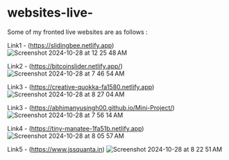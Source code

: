 # websites-live-

Some of my fronted live websites are as follows : 

Link1 - (https://slidingbee.netlify.app)
![Screenshot 2024-10-28 at 12 25 48 AM](https://github.com/user-attachments/assets/39f7c75e-8e70-4805-93a8-855dbb666e4e)

Link2 - (https://bitcoinslider.netlify.app/)
![Screenshot 2024-10-28 at 7 46 54 AM](https://github.com/user-attachments/assets/711df8ef-7146-4f4f-a49b-e68313c976f4)

Link3 - (https://creative-quokka-fa1580.netlify.app)
![Screenshot 2024-10-28 at 8 27 04 AM](https://github.com/user-attachments/assets/3f651e8e-eb7a-4167-920e-a5ecb9f84e40)

Link3 - (https://abhimanyusingh00.github.io/Mini-Project/)
![Screenshot 2024-10-28 at 7 56 14 AM](https://github.com/user-attachments/assets/3b1e32a7-5711-42ca-9c70-e45ef9f8eb3a)

Link4 - (https://tiny-manatee-1fa51b.netlify.app)
![Screenshot 2024-10-28 at 8 05 57 AM](https://github.com/user-attachments/assets/a061d4af-3b00-45c5-a4b8-826ae934f062)

Link5 - (https://www.jssquanta.in)
![Screenshot 2024-10-28 at 8 22 51 AM](https://github.com/user-attachments/assets/e187d80f-17bd-45a4-9d75-78bd6d558de5)

 
